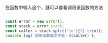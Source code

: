 在函数中输入这个，就可以查看调用该函数的方法
```javascript

const error = new Error();
const stack = error.stack;
const caller = stack.split('\n')[2].trim();
console.log(`调用函数或文件是：${caller}`);

```